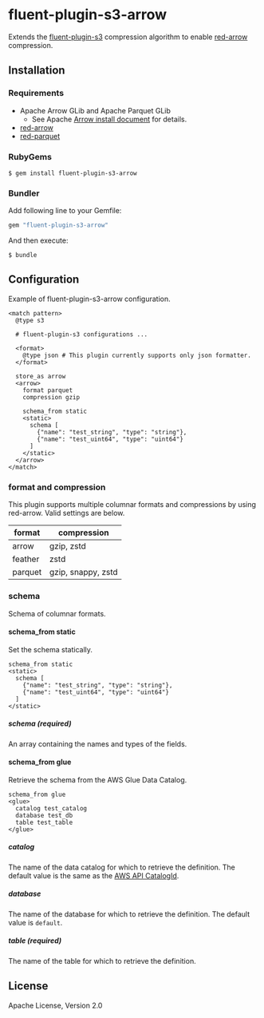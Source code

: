 # fluent-plugin-s3-arrow

Extends the [fluent-plugin-s3](https://github.com/fluent/fluent-plugin-s3) compression algorithm to enable [red-arrow](https://github.com/apache/arrow/tree/master/ruby/red-arrow) compression.

## Installation

### Requirements

- Apache Arrow GLib and Apache Parquet GLib
  - See Apache [Arrow install document](https://arrow.apache.org/install/) for details.
- [red-arrow](https://github.com/apache/arrow/tree/master/ruby/red-arrow)
- [red-parquet](https://github.com/apache/arrow/tree/master/ruby/red-parquet)

### RubyGems

```
$ gem install fluent-plugin-s3-arrow
```

### Bundler

Add following line to your Gemfile:

```ruby
gem "fluent-plugin-s3-arrow"
```

And then execute:

```
$ bundle
```

## Configuration

Example of fluent-plugin-s3-arrow configuration.

```
<match pattern>
  @type s3

  # fluent-plugin-s3 configurations ...

  <format>
    @type json # This plugin currently supports only json formatter.
  </format>

  store_as arrow
  <arrow>
    format parquet
    compression gzip

    schema_from static
    <static>
      schema [
        {"name": "test_string", "type": "string"},
        {"name": "test_uint64", "type": "uint64"}
      ]
    </static>
  </arrow>
</match>
```

### format and compression

This plugin supports multiple columnar formats and compressions by using red-arrow. Valid settings are below.

|  format  |  compression |
| ---- | ---- |
|  arrow | gzip, zstd |
|  feather | zstd |
|  parquet   | gzip, snappy, zstd |

### schema

Schema of columnar formats.
#### schema_from static

Set the schema statically.

```
schema_from static
<static>
  schema [
    {"name": "test_string", "type": "string"},
    {"name": "test_uint64", "type": "uint64"}
  ]
</static>
```

##### schema (required)

An array containing the names and types of the fields.
#### schema_from glue

Retrieve the schema from the AWS Glue Data Catalog.

```
schema_from glue
<glue>
  catalog test_catalog
  database test_db
  table test_table
</glue>
```

##### catalog

The name of the data catalog for which to retrieve the definition. The default value is the same as the [AWS API CatalogId](https://docs.aws.amazon.com/glue/latest/webapi/API_GetTable.html).

##### database

The name of the database for which to retrieve the definition.  The default value is `default`.
##### table (required)

The name of the table for which to retrieve the definition.

## License

Apache License, Version 2.0
